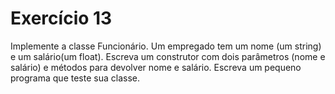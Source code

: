 # Exercício 13

Implemente a classe Funcionário. Um empregado tem um nome (um string) e um salário(um float). Escreva um construtor com dois parâmetros (nome e salário) e métodos para devolver nome e salário. Escreva um pequeno programa que teste sua classe.
